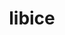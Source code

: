 ---
title: "libice"
layout: cache
categories: [package, develop]
meta: {"compilers": ["gcc@=11.1.0", "gcc@=11.4.0", "gcc@=13.2.0", "gcc@=9.4.0", "oneapi@=2024.2.1"], "num_specs": 13, "num_specs_by_stack": {"data-vis-sdk": 2, "e4s": 2, "e4s-neoverse_v1": 1, "e4s-oneapi": 2, "e4s-power": 1, "e4s-rocm-external": 2, "gpu-tests": 3, "hep": 2, "ml-linux-x86_64-rocm": 2, "root": 13}, "oss": ["ubuntu20.04", "ubuntu22.04", "ubuntu24.04"], "platforms": ["linux"], "stacks": ["data-vis-sdk", "e4s", "e4s-neoverse_v1", "e4s-oneapi", "e4s-power", "e4s-rocm-external", "gpu-tests", "hep", "ml-linux-x86_64-rocm", "root"], "targets": ["neoverse_v1", "ppc64le", "x86_64_v3"], "versions": ["1.0.9", "1.1.1", "1.1.2"]}
spec_details: [{"compiler": "gcc@=11.4.0", "hash": "5eydyuamebd3uxr5rvqnkq7wdvz536ha", "os": "ubuntu22.04", "platform": "linux", "size": "-", "stacks": ["e4s-neoverse_v1", "root"], "tarball": "https://binaries.spack.io/develop/build_cache/linux-ubuntu22.04-neoverse_v1/gcc-11.4.0/libice-1.1.1/linux-ubuntu22.04-neoverse_v1-gcc-11.4.0-libice-1.1.1-5eydyuamebd3uxr5rvqnkq7wdvz536ha.spack", "target": "neoverse_v1", "variants": ["build_system=autotools"], "versions": ["1.1.1"]}, {"compiler": "oneapi@=2024.2.1", "hash": "5pnkuwaeyhvsxherogmjrytm7xmmurqm", "os": "ubuntu22.04", "platform": "linux", "size": "-", "stacks": ["e4s-oneapi", "root"], "tarball": "https://binaries.spack.io/develop/build_cache/linux-ubuntu22.04-x86_64_v3/oneapi-2024.2.1/libice-1.1.2/linux-ubuntu22.04-x86_64_v3-oneapi-2024.2.1-libice-1.1.2-5pnkuwaeyhvsxherogmjrytm7xmmurqm.spack", "target": "x86_64_v3", "variants": ["build_system=autotools"], "versions": ["1.1.2"]}, {"compiler": "gcc@=13.2.0", "hash": "clcocg7ktx4fpxzha4dcoyaq66ydzju4", "os": "ubuntu24.04", "platform": "linux", "size": "-", "stacks": ["ml-linux-x86_64-rocm", "root"], "tarball": "https://binaries.spack.io/develop/build_cache/linux-ubuntu24.04-x86_64_v3/gcc-13.2.0/libice-1.1.2/linux-ubuntu24.04-x86_64_v3-gcc-13.2.0-libice-1.1.2-clcocg7ktx4fpxzha4dcoyaq66ydzju4.spack", "target": "x86_64_v3", "variants": ["build_system=autotools"], "versions": ["1.1.2"]}, {"compiler": "gcc@=9.4.0", "hash": "kso7hvo3kzqsgjjc7ykfwkvejp6won6b", "os": "ubuntu20.04", "platform": "linux", "size": "-", "stacks": ["e4s-power", "root"], "tarball": "https://binaries.spack.io/develop/build_cache/linux-ubuntu20.04-ppc64le/gcc-9.4.0/libice-1.1.1/linux-ubuntu20.04-ppc64le-gcc-9.4.0-libice-1.1.1-kso7hvo3kzqsgjjc7ykfwkvejp6won6b.spack", "target": "ppc64le", "variants": ["build_system=autotools"], "versions": ["1.1.1"]}, {"compiler": "gcc@=11.1.0", "hash": "osqdnr63g3rsy4dsx5msm7zpxk23ga26", "os": "ubuntu20.04", "platform": "linux", "size": "-", "stacks": ["data-vis-sdk", "root"], "tarball": "https://binaries.spack.io/develop/build_cache/linux-ubuntu20.04-x86_64_v3/gcc-11.1.0/libice-1.1.2/linux-ubuntu20.04-x86_64_v3-gcc-11.1.0-libice-1.1.2-osqdnr63g3rsy4dsx5msm7zpxk23ga26.spack", "target": "x86_64_v3", "variants": ["build_system=autotools"], "versions": ["1.1.2"]}, {"compiler": "gcc@=13.2.0", "hash": "q2mdopm5loh67wtya3gczrptpskayqbr", "os": "ubuntu24.04", "platform": "linux", "size": "-", "stacks": ["ml-linux-x86_64-rocm", "root"], "tarball": "https://binaries.spack.io/develop/build_cache/linux-ubuntu24.04-x86_64_v3/gcc-13.2.0/libice-1.1.2/linux-ubuntu24.04-x86_64_v3-gcc-13.2.0-libice-1.1.2-q2mdopm5loh67wtya3gczrptpskayqbr.spack", "target": "x86_64_v3", "variants": ["build_system=autotools"], "versions": ["1.1.2"]}, {"compiler": "gcc@=11.4.0", "hash": "qo7qktwu4qlietopopgpkx3hds4osmjd", "os": "ubuntu22.04", "platform": "linux", "size": "-", "stacks": ["e4s", "e4s-rocm-external", "hep", "root"], "tarball": "https://binaries.spack.io/develop/build_cache/linux-ubuntu22.04-x86_64_v3/gcc-11.4.0/libice-1.1.2/linux-ubuntu22.04-x86_64_v3-gcc-11.4.0-libice-1.1.2-qo7qktwu4qlietopopgpkx3hds4osmjd.spack", "target": "x86_64_v3", "variants": ["build_system=autotools"], "versions": ["1.1.2"]}, {"compiler": "gcc@=11.1.0", "hash": "quahirvjl5pdeeaax2wrulhtuiziqsri", "os": "ubuntu20.04", "platform": "linux", "size": "-", "stacks": ["gpu-tests", "root"], "tarball": "https://binaries.spack.io/develop/build_cache/linux-ubuntu20.04-x86_64_v3/gcc-11.1.0/libice-1.0.9/linux-ubuntu20.04-x86_64_v3-gcc-11.1.0-libice-1.0.9-quahirvjl5pdeeaax2wrulhtuiziqsri.spack", "target": "x86_64_v3", "variants": ["build_system=autotools"], "versions": ["1.0.9"]}, {"compiler": "gcc@=11.4.0", "hash": "tz5eyhgx5ajfrbu4scznldzacgrg4b47", "os": "ubuntu22.04", "platform": "linux", "size": "-", "stacks": ["e4s", "e4s-rocm-external", "hep", "root"], "tarball": "https://binaries.spack.io/develop/build_cache/linux-ubuntu22.04-x86_64_v3/gcc-11.4.0/libice-1.1.2/linux-ubuntu22.04-x86_64_v3-gcc-11.4.0-libice-1.1.2-tz5eyhgx5ajfrbu4scznldzacgrg4b47.spack", "target": "x86_64_v3", "variants": ["build_system=autotools"], "versions": ["1.1.2"]}, {"compiler": "oneapi@=2024.2.1", "hash": "uzsj3uz6pfztsamyo3harzpbl6adq2d6", "os": "ubuntu22.04", "platform": "linux", "size": "-", "stacks": ["e4s-oneapi", "root"], "tarball": "https://binaries.spack.io/develop/build_cache/linux-ubuntu22.04-x86_64_v3/oneapi-2024.2.1/libice-1.1.2/linux-ubuntu22.04-x86_64_v3-oneapi-2024.2.1-libice-1.1.2-uzsj3uz6pfztsamyo3harzpbl6adq2d6.spack", "target": "x86_64_v3", "variants": ["build_system=autotools"], "versions": ["1.1.2"]}, {"compiler": "gcc@=11.1.0", "hash": "vchsnzrsuca7szakkcefzispej44jo6p", "os": "ubuntu20.04", "platform": "linux", "size": "-", "stacks": ["data-vis-sdk", "root"], "tarball": "https://binaries.spack.io/develop/build_cache/linux-ubuntu20.04-x86_64_v3/gcc-11.1.0/libice-1.1.2/linux-ubuntu20.04-x86_64_v3-gcc-11.1.0-libice-1.1.2-vchsnzrsuca7szakkcefzispej44jo6p.spack", "target": "x86_64_v3", "variants": ["build_system=autotools"], "versions": ["1.1.2"]}, {"compiler": "gcc@=11.1.0", "hash": "w6xjedp6s3pa2r263sokck43vszmadvb", "os": "ubuntu20.04", "platform": "linux", "size": "-", "stacks": ["gpu-tests", "root"], "tarball": "https://binaries.spack.io/develop/build_cache/linux-ubuntu20.04-x86_64_v3/gcc-11.1.0/libice-1.0.9/linux-ubuntu20.04-x86_64_v3-gcc-11.1.0-libice-1.0.9-w6xjedp6s3pa2r263sokck43vszmadvb.spack", "target": "x86_64_v3", "variants": ["build_system=autotools"], "versions": ["1.0.9"]}, {"compiler": "gcc@=11.1.0", "hash": "y3t5lniujgzdfgdicjro5kofucsbhnys", "os": "ubuntu20.04", "platform": "linux", "size": "-", "stacks": ["gpu-tests", "root"], "tarball": "https://binaries.spack.io/develop/build_cache/linux-ubuntu20.04-x86_64_v3/gcc-11.1.0/libice-1.0.9/linux-ubuntu20.04-x86_64_v3-gcc-11.1.0-libice-1.0.9-y3t5lniujgzdfgdicjro5kofucsbhnys.spack", "target": "x86_64_v3", "variants": ["build_system=autotools"], "versions": ["1.0.9"]}]
---